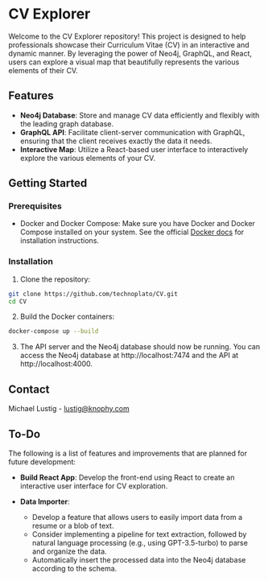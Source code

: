 # CV Explorer

Welcome to the CV Explorer repository! This project is designed to help professionals showcase their Curriculum Vitae (CV) in an interactive and dynamic manner. By leveraging the power of Neo4j, GraphQL, and React, users can explore a visual map that beautifully represents the various elements of their CV.

## Features

- **Neo4j Database**: Store and manage CV data efficiently and flexibly with the leading graph database.
- **GraphQL API**: Facilitate client-server communication with GraphQL, ensuring that the client receives exactly the data it needs.
- **Interactive Map**: Utilize a React-based user interface to interactively explore the various elements of your CV.

## Getting Started

### Prerequisites

- Docker and Docker Compose: Make sure you have Docker and Docker Compose installed on your system. See the official [Docker docs](https://docs.docker.com/get-docker/) for installation instructions.

### Installation

1. Clone the repository:

```sh
git clone https://github.com/technoplato/CV.git
cd CV
```

2. Build the Docker containers:

```sh
docker-compose up --build
```

3. The API server and the Neo4j database should now be running. You can access the Neo4j database at http://localhost:7474 and the API at http://localhost:4000.


## Contact

Michael Lustig - lustig@knophy.com

## To-Do

The following is a list of features and improvements that are planned for future development:

- **Build React App**: Develop the front-end using React to create an interactive user interface for CV exploration.

- **Data Importer**:
  - Develop a feature that allows users to easily import data from a resume or a blob of text.
  - Consider implementing a pipeline for text extraction, followed by natural language processing (e.g., using GPT-3.5-turbo) to parse and organize the data.
  - Automatically insert the processed data into the Neo4j database according to the schema.
